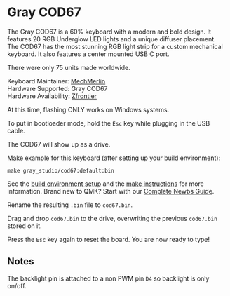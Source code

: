 # Gray COD67

The Gray COD67 is a 60% keyboard with a modern and bold design. It features 20 RGB Underglow LED lights and a unique diffuser placement. The COD67 has the most stunning RGB light strip for a custom mechanical keyboard. It also features a center mounted USB C port. 

There were only 75 units made worldwide. 

Keyboard Maintainer: [MechMerlin](https://github.com/mechmerlin)  
Hardware Supported: Gray COD67  
Hardware Availability: [Zfrontier](https://en.zfrontier.com/products/cod67)  

At this time, flashing ONLY works on Windows systems. 

To put in bootloader mode, hold the `Esc` key while plugging in the USB cable. 

The COD67 will show up as a drive. 

Make example for this keyboard (after setting up your build environment):

    make gray_studio/cod67:default:bin

See the [build environment setup](https://docs.qmk.fm/#/getting_started_build_tools) and the [make instructions](https://docs.qmk.fm/#/getting_started_make_guide) for more information. Brand new to QMK? Start with our [Complete Newbs Guide](https://docs.qmk.fm/#/newbs).

Rename the resulting `.bin` file to `cod67.bin`.

Drag and drop `cod67.bin` to the drive, overwriting the previous `cod67.bin` stored on it. 

Press the `Esc` key again to reset the board. You are now ready to type!

## Notes
The backlight pin is attached to a non PWM pin `D4` so backlight is only on/off. 
